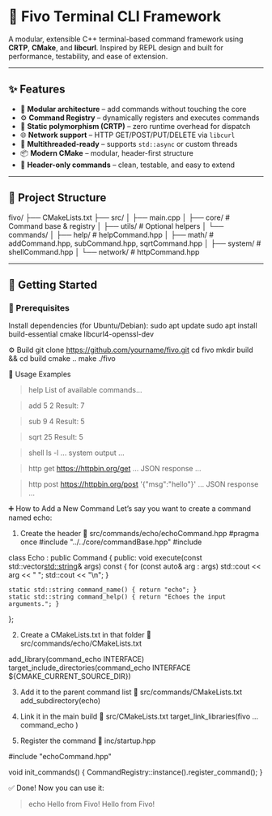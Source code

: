 # 🧠 Fivo Terminal CLI Framework

A modular, extensible C++ terminal-based command framework using **CRTP**, **CMake**, and **libcurl**. Inspired by REPL design and built for performance, testability, and ease of extension.

---

## ✨ Features

- 🔌 **Modular architecture** – add commands without touching the core
- ⚙️ **Command Registry** – dynamically registers and executes commands
- 🚀 **Static polymorphism (CRTP)** – zero runtime overhead for dispatch
- 🌐 **Network support** – HTTP GET/POST/PUT/DELETE via `libcurl`
- 🧵 **Multithreaded-ready** – supports `std::async` or custom threads
- 📦 **Modern CMake** – modular, header-first structure
- 🧪 **Header-only commands** – clean, testable, and easy to extend

---

## 📁 Project Structure

fivo/
├── CMakeLists.txt
├── src/
│ ├── main.cpp
│ ├── core/ # Command base & registry
│ ├── utils/ # Optional helpers
│ └── commands/
│ ├── help/ # helpCommand.hpp
│ ├── math/ # addCommand.hpp, subCommand.hpp, sqrtCommand.hpp
│ ├── system/ # shellCommand.hpp
│ └── network/ # httpCommand.hpp


---

## 🏁 Getting Started

### 🔧 Prerequisites

Install dependencies (for Ubuntu/Debian):
sudo apt update
sudo apt install build-essential cmake libcurl4-openssl-dev

⚙️ Build
git clone https://github.com/yourname/fivo.git
cd fivo
mkdir build && cd build
cmake ..
make
./fivo

🧪 Usage Examples
> help
List of available commands...

> add 5 2
Result: 7

> sub 9 4
Result: 5

> sqrt 25
Result: 5

> shell ls -l
... system output ...

> http get https://httpbin.org/get
... JSON response ...

> http post https://httpbin.org/post '{"msg":"hello"}'
... JSON response ...


➕ How to Add a New Command
Let’s say you want to create a command named echo:

1. Create the header
📄 src/commands/echo/echoCommand.hpp
#pragma once
#include "../../core/commandBase.hpp"
#include <iostream>

class Echo : public Command<Echo> {
public:
    void execute(const std::vector<std::string>& args) const {
        for (const auto& arg : args)
            std::cout << arg << " ";
        std::cout << "\n";
    }

    static std::string command_name() { return "echo"; }
    static std::string command_help() { return "Echoes the input arguments."; }
};


2. Create a CMakeLists.txt in that folder
📄 src/commands/echo/CMakeLists.txt

add_library(command_echo INTERFACE)
target_include_directories(command_echo INTERFACE ${CMAKE_CURRENT_SOURCE_DIR})

3. Add it to the parent command list
📄 src/commands/CMakeLists.txt
add_subdirectory(echo)


4. Link it in the main build
📄 src/CMakeLists.txt
target_link_libraries(fivo
    ...
    command_echo
)


5. Register the command
📄 inc/startup.hpp

#include "echoCommand.hpp"

void init_commands() {
    CommandRegistry::instance().register_command<Echo>();
}

✅ Done!
Now you can use it:
> echo Hello from Fivo!
Hello from Fivo!
